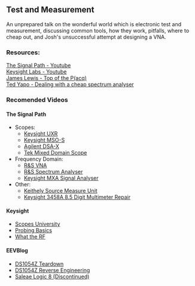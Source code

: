 ## Test and Measurement
An unprepared talk on the wonderful world which is electronic test and measurement, discussing common tools, how they work, pitfalls, where to cheap out, and Josh's unsuccessful attempt at designing a VNA.

### Resources:   

[The Signal Path - Youtube](https://www.youtube.com/user/TheSignalPathBlog/videos)  
[Keysight Labs - Youtube](https://www.youtube.com/user/KeysightOscilloscope/videos)  
[James Lewis - Top of the P(acq)](https://www.youtube.com/watch?v=2clQfQnPMP0)  
[Ted Yapo - Dealing with a cheap spectrum analyser](https://www.youtube.com/watch?v=aysnMPZaPD8)

### Recomended Videos
#### The Signal Path
* Scopes:
	* [Keysight UXR](https://www.youtube.com/watch?v=DXYje2B04xE)  
	* [Keysight MSO-S](https://www.youtube.com/watch?v=l-PE7bNIDY0)  
	* [Agilent DSA-X](https://www.youtube.com/watch?v=dx596o8t_TY)
	* [Tek Mixed Domain Scope](https://www.youtube.com/watch?v=po_WLLFr-w4) 
* Frequency Domain:
	* [R&S VNA](https://www.youtube.com/watch?v=6cd5JcPKi14)  
	* [R&S Spectrum Analyser](https://www.youtube.com/watch?v=n-NqaG0ljK0)  
	* [Keysight MXA Signal Analyser](https://www.youtube.com/watch?v=RIIv1KyoXss)  
* Other:
	* [Keithely Source Measure Unit](https://www.youtube.com/watch?v=zT80zDZgOWU)  
	* [Keysight 3458A 8.5 Digit Multimeter Repair](https://www.youtube.com/watch?v=1yWjT6b1wWI)

#### Keysight 
* [Scopes University](https://www.youtube.com/watch?v=-0ClsJYH7Pw&list=PLzHyxysSubUnQnk5Sd6twoQ_HHaf2EWnf)
* [Probing Basics](https://www.youtube.com/watch?v=a28lVMsWFEY&list=PLzHyxysSubUmo95tSutl_gZd4PeLOAA_Y)
* [What the RF](https://www.youtube.com/watch?v=2rNdfV6FKcs&list=PLzHyxysSubUnOxycoetguypvOs40SPwrO)

#### EEVBlog
* [DS1054Z Teardown](https://www.youtube.com/watch?v=kb9P1Am9aFU)
* [DS1054Z Reverse Engineering](https://www.youtube.com/watch?v=lJVrTV_BeGg)
* [Saleae Logic 8 (Discontinued)](https://www.youtube.com/watch?v=7OCPWCdg2ys)